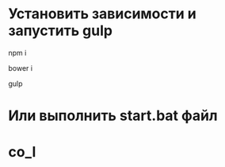 # Установить зависимости и запустить gulp

npm i

bower i

gulp

# Или выполнить start.bat файл
# co_l
